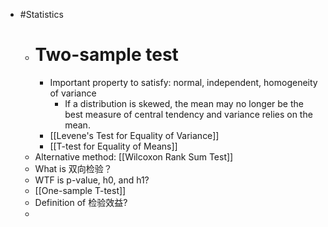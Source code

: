 - #Statistics
	- # Two-sample test
		- Important property to satisfy: normal, independent, homogeneity of variance
			- If a distribution is skewed, the mean may no longer be the best measure of central tendency and variance relies on the mean.
		- [[Levene's Test for Equality of Variance]]
		- [[T-test for Equality of Means]]
	- Alternative method: [[Wilcoxon Rank Sum Test]]
	- What is 双向检验？
	- WTF is p-value, h0, and h1?
	- [[One-sample T-test]]
	- Definition of 检验效益?
	-